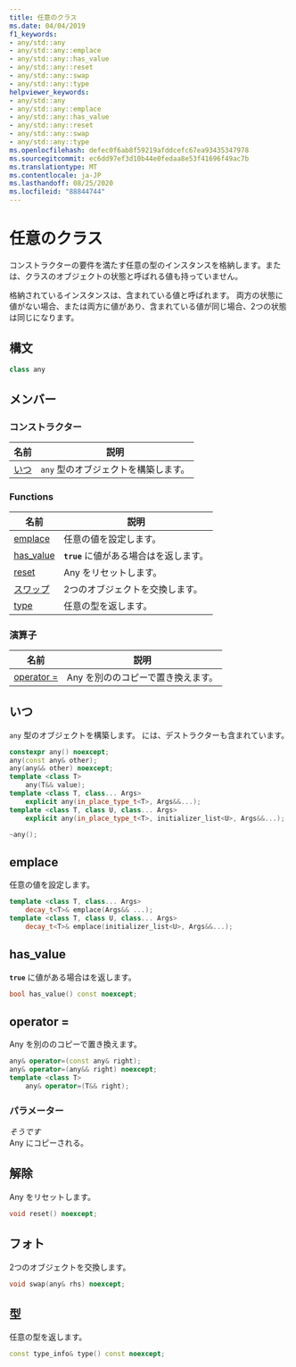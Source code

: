 ```yaml
---
title: 任意のクラス
ms.date: 04/04/2019
f1_keywords:
- any/std::any
- any/std::any::emplace
- any/std::any::has_value
- any/std::any::reset
- any/std::any::swap
- any/std::any::type
helpviewer_keywords:
- any/std::any
- any/std::any::emplace
- any/std::any::has_value
- any/std::any::reset
- any/std::any::swap
- any/std::any::type
ms.openlocfilehash: defec0f6ab8f59219afddcefc67ea93435347978
ms.sourcegitcommit: ec6dd97ef3d10b44e0fedaa8e53f41696f49ac7b
ms.translationtype: MT
ms.contentlocale: ja-JP
ms.lasthandoff: 08/25/2020
ms.locfileid: "88844744"
---
```

# <a name="any-class"></a>任意のクラス

コンストラクターの要件を満たす任意の型のインスタンスを格納します。または、クラスのオブジェクトの状態と呼ばれる値も持っていません。

格納されているインスタンスは、含まれている値と呼ばれます。 両方の状態に値がない場合、または両方に値があり、含まれている値が同じ場合、2つの状態は同じになります。

## <a name="syntax"></a>構文

```cpp
class any
```

## <a name="members"></a>メンバー

### <a name="constructors"></a>コンストラクター

|名前|説明|
|-|-|
|[いつ](#any)|`any` 型のオブジェクトを構築します。|

### <a name="functions"></a>Functions

|名前|説明|
|-|-|
|[emplace](#emplace)|任意の値を設定します。|
|[has_value](#has_value)|**`true`** に値がある場合はを返します。|
|[reset](#reset)|Any をリセットします。|
|[スワップ](#swap)|2つのオブジェクトを交換します。|
|[type](#type)|任意の型を返します。|

### <a name="operators"></a>演算子

|名前|説明|
|-|-|
|[operator =](#op_eq)|Any を別ののコピーで置き換えます。|

## <a name="any"></a><a name="any"></a> いつ

`any` 型のオブジェクトを構築します。 には、デストラクターも含まれています。

```cpp
constexpr any() noexcept;
any(const any& other);
any(any&& other) noexcept;
template <class T>
    any(T&& value);
template <class T, class... Args>
    explicit any(in_place_type_t<T>, Args&&...);
template <class T, class U, class... Args>
    explicit any(in_place_type_t<T>, initializer_list<U>, Args&&...);

~any();
```

## <a name="emplace"></a><a name="emplace"></a> emplace

任意の値を設定します。

```cpp
template <class T, class... Args>
    decay_t<T>& emplace(Args&& ...);
template <class T, class U, class... Args>
    decay_t<T>& emplace(initializer_list<U>, Args&&...);
```

## <a name="has_value"></a><a name="has_value"></a> has_value

**`true`** に値がある場合はを返します。

```cpp
bool has_value() const noexcept;
```

## <a name="operator"></a><a name="op_eq"></a> operator =

Any を別ののコピーで置き換えます。

```cpp
any& operator=(const any& right);
any& operator=(any&& right) noexcept;
template <class T>
    any& operator=(T&& right);
```

### <a name="parameters"></a>パラメーター

*そうです*\
Any にコピーされる。

## <a name="reset"></a><a name="reset"></a> 解除

Any をリセットします。

```cpp
void reset() noexcept;
```

## <a name="swap"></a><a name="swap"></a> フォト

2つのオブジェクトを交換します。

```cpp
void swap(any& rhs) noexcept;
```

## <a name="type"></a><a name="type"></a> 型

任意の型を返します。

```cpp
const type_info& type() const noexcept;
```
